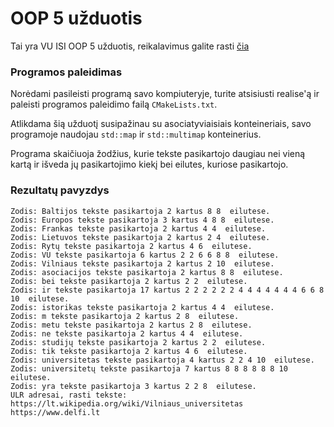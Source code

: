 # OOP 5 užduotis

Tai yra VU ISI OOP 5 užduotis, reikalavimus galite rasti [čia](https://github.com/objprog/paskaitos2019/wiki/5-oji-u%C5%BEduotis)

### Programos paleidimas

Norėdami pasileisti programą savo kompiuteryje, turite atsisiusti realise'ą ir paleisti programos paleidimo failą `CMakeLists.txt`.

Atlikdama šią užduotį susipažinau su asociatyviaisiais konteineriais, savo programoje naudojau `std::map` ir `std::multimap` konteinerius.

Programa skaičiuoja žodžius, kurie tekste pasikartojo daugiau nei vieną kartą ir išveda jų pasikartojimo kiekį bei eilutes, kuriose pasikartojo.

### Rezultatų pavyzdys

```
Zodis: Baltijos tekste pasikartoja 2 kartus 8 8  eilutese.
Zodis: Europos tekste pasikartoja 3 kartus 4 8 8  eilutese.
Zodis: Frankas tekste pasikartoja 2 kartus 4 4  eilutese.
Zodis: Lietuvos tekste pasikartoja 2 kartus 2 4  eilutese.
Zodis: Rytų tekste pasikartoja 2 kartus 4 6  eilutese.
Zodis: VU tekste pasikartoja 6 kartus 2 2 6 6 8 8  eilutese.
Zodis: Vilniaus tekste pasikartoja 2 kartus 2 10  eilutese.
Zodis: asociacijos tekste pasikartoja 2 kartus 8 8  eilutese.
Zodis: bei tekste pasikartoja 2 kartus 2 2  eilutese.
Zodis: ir tekste pasikartoja 17 kartus 2 2 2 2 2 2 4 4 4 4 4 4 4 6 6 8 10  eilutese.
Zodis: istorikas tekste pasikartoja 2 kartus 4 4  eilutese.
Zodis: m tekste pasikartoja 2 kartus 2 8  eilutese.
Zodis: metu tekste pasikartoja 2 kartus 2 8  eilutese.
Zodis: ne tekste pasikartoja 2 kartus 4 4  eilutese.
Zodis: studijų tekste pasikartoja 2 kartus 2 2  eilutese.
Zodis: tik tekste pasikartoja 2 kartus 4 6  eilutese.
Zodis: universitetas tekste pasikartoja 4 kartus 2 2 4 10  eilutese.
Zodis: universitetų tekste pasikartoja 7 kartus 8 8 8 8 8 8 10  eilutese.
Zodis: yra tekste pasikartoja 3 kartus 2 2 8  eilutese.
ULR adresai, rasti tekste: 
https://lt.wikipedia.org/wiki/Vilniaus_universitetas
https://www.delfi.lt
```
